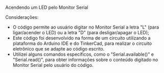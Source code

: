 Acendendo um LED pelo Monitor Serial

Considerações:
  - O código permite ao usuário digitar no Monitor Serial a letra "L" (para ligar/acender o LED) ou a letra "D" (para desligar/apagar o LED);
  - Este código foi desenvolvido na forma de um circuito utilizando a plataforma do Arduino IDE e do TinkerCad, para realizar o circuito eletrônico que se adapte ao código escrito.
  - Utilizei alguns comandos específicos, como o "Serial.available()" e "Serial.read()", para obter informações sobre o conteúdo digitado no Monitor Serial pelo usuário do código.
